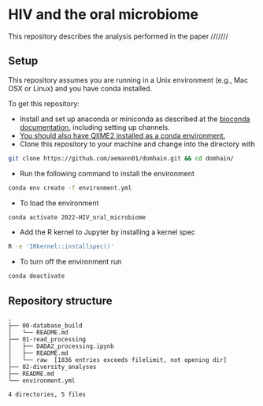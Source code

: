 # HIV and the oral microbiome

This repository describes the analysis performed in the paper ///////

## Setup

This repository assumes you are running in a Unix environment (e.g., Mac OSX or Linux) and you have conda installed.

To get this repository:

- Install and set up anaconda or miniconda as described at the [bioconda
  documentation](https://bioconda.github.io/user/install.html), including
  setting up channels.
- [You should also have QIIME2 installed as a conda environment.](https://docs.qiime2.org/2020.8/install/)
- Clone this repository to your machine and change into the directory with

```bash
git clone https://github.com/aemann01/domhain.git && cd domhain/
```

- Run the following command to install the environment

```bash
conda env create -f environment.yml

```

- To load the environment

```bash
conda activate 2022-HIV_oral_microbiome
```

- Add the R kernel to Jupyter by installing a kernel spec

```bash
R -e 'IRkernel::installspec()'
```

- To turn off the environment run

```bash
conda deactivate
```

## Repository structure

```
.
├── 00-database_build
│   └── README.md
├── 01-read_processing
│   ├── DADA2_processing.ipynb
│   ├── README.md
│   └── raw  [1836 entries exceeds filelimit, not opening dir]
├── 02-diversity_analyses
├── README.md
└── environment.yml

4 directories, 5 files
```
